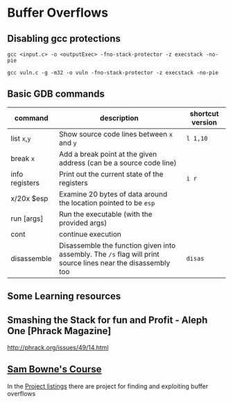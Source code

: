 # Buffer Overflows

## Disabling gcc protections
`gcc <input.c> -o <outputExec> -fno-stack-protector -z execstack -no-pie`

`gcc vuln.c -g -m32 -o vuln -fno-stack-protector -z execstack -no-pie`


## Basic GDB commands
|command |  description | shortcut version | 
|---|---|---|
|list `x`,`y`| Show source code lines between `x` and `y` | `l 1,10` |
| break `x` | Add a break point at the given address (can be a source code line) | |
| info registers | Print out the current state of the registers | `i r` |
| x/20x $esp | Examine 20 bytes of data around the location pointed to be `esp` | |
| run [args] | Run the executable (with the provided args) | |
| cont | continue execution ||
| disassemble | Disassemble the function given into assembly. The `/s` flag will print source lines near the disassembly too  | `disas` |

## Some Learning resources
## Smashing the Stack for fun and Profit - Aleph One [Phrack Magazine]
http://phrack.org/issues/49/14.html
## [Sam Bowne's Course](https://samsclass.info/127/127_S18.shtml)
In the [Project listings](https://samsclass.info/127/127_S18.shtml#projects) there are project for finding and exploiting buffer overflows
